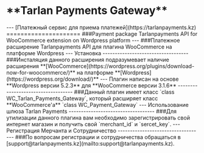 <h1>**Tarlan Payments Gateway**</h1>
---
[Платежный сервис для приема платежей](https://tarlanpayments.kz)
=====================
###Payment package Tarlanpayments API for WooCommerce extension on Wordpress platform
---
###Платежное расширение Tarlanpayments API для плагина WooCommerce на платформе Wordpress
---
Установка
-----------------------------------
###Инсталяция данного расширения подразумевает наличие расширения **[WooCommerce](https://wordpress.org/plugins/download-now-for-woocommerce/)** на платформе **[Wordpress](https://wordpress.org/download/)**
---
 Плагин написан на основе **Wordpress версии 5.2.3** для **WooCommerce версии 3.1.6**
 -----------------------------------
 ###Данный плагин имеет класс `class WC_Tarlan_Payments_Gateway`, который расширяет класс **WooCommerce'а** `class WC_Payment_Gateway`
 ---
 Использование шлюза Tarlan Payments
 -----------------------------------
 ###Для утилизации данного плагина вам необходимо зарегистрировать свой интернет магазин и получить свой `merchant_id` и `sercet_key`.
 ---
 Регистрация Мерчанта и Сотрудничество
 -----------------------------------
 ###По вопросам регистрации и сотрудничества обращаться в [support@tarlanpayments.kz](mailto:support@tarlanpayments.kz).
 
